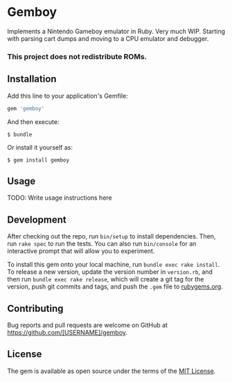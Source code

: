 # Gemboy

Implements a Nintendo Gameboy emulator in Ruby. Very much WIP. Starting with parsing cart dumps and moving to a CPU emulator and debugger.

### This project does not redistribute ROMs.

## Installation

Add this line to your application's Gemfile:

```ruby
gem 'gemboy'
```

And then execute:

    $ bundle

Or install it yourself as:

    $ gem install gemboy

## Usage

TODO: Write usage instructions here

## Development

After checking out the repo, run `bin/setup` to install dependencies. Then, run `rake spec` to run the tests. You can also run `bin/console` for an interactive prompt that will allow you to experiment.

To install this gem onto your local machine, run `bundle exec rake install`. To release a new version, update the version number in `version.rb`, and then run `bundle exec rake release`, which will create a git tag for the version, push git commits and tags, and push the `.gem` file to [rubygems.org](https://rubygems.org).

## Contributing

Bug reports and pull requests are welcome on GitHub at https://github.com/[USERNAME]/gemboy.

## License

The gem is available as open source under the terms of the [MIT License](https://opensource.org/licenses/MIT).
